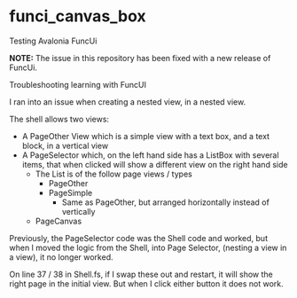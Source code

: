 # funci_canvas_box
Testing Avalonia FuncUi

**NOTE:** The issue in this repository has been fixed with a new release of FuncUi.

Troubleshooting learning with FuncUI

I ran into an issue when creating a nested view, in a nested view. 

The shell allows two views:
- A PageOther View which is a simple view with a text box, and a text block, in a vertical view
- A PageSelector which, on the left hand side has a ListBox with several items, that when clicked will show a different view on the right hand side
  - The List is of the follow page views / types
    - PageOther
    - PageSimple
      - Same as PageOther, but arranged horizontally instead of vertically
  - PageCanvas

Previously, the PageSelector code was the Shell code and worked, but when I moved the logic from the Shell, into Page Selector, (nesting a view in a view), it no longer worked.

On line 37 / 38 in Shell.fs, if I swap these out and restart, it will show the right page in the initial view. But when I click either button it does not work.


